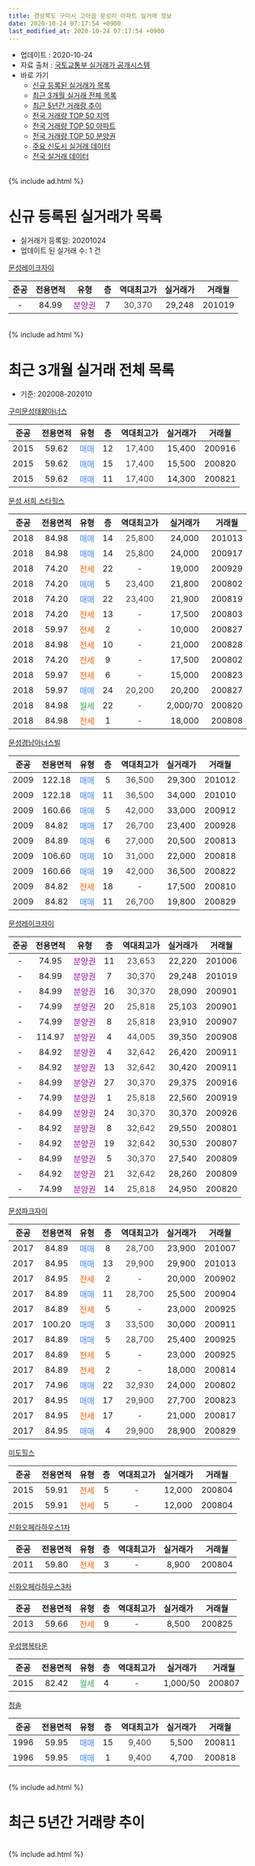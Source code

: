 ```yaml
---
title: 경상북도 구미시 고아읍 문성리 아파트 실거래 정보
date: 2020-10-24 07:17:54 +0900
last_modified_at: 2020-10-24 07:17:54 +0900
---
```


* 업데이트 : 2020-10-24
* 자료 출처 : [국토교통부 실거래가 공개시스템](http://rt.molit.go.kr)
* 바로 가기
    * [신규 등록된 실거래가 목록](#신규-등록된-실거래가-목록)
    * [최근 3개월 실거래 전체 목록](#최근-3개월-실거래-전체-목록)
    * [최근 5년간 거래량 추이](#최근-5년간-거래량-추이)
    * [전국 거래량 TOP 50 지역](https://inasie.github.io/apt-trade-info/최근-3개월-전국에서-가장-거래가-많이-발생한-지역)
    * [전국 거래량 TOP 50 아파트](https://inasie.github.io/apt-trade-info/최근-3개월-전국에서-가장-거래가-많이-발생한-아파트)
    * [전국 거래량 TOP 50 분양권](https://inasie.github.io/apt-trade-info/최근-3개월-전국에서-가장-거래가-많이-발생한-분양권)
    * [주요 신도시 실거래 데이터](https://inasie.github.io/apt-trade-info/주요-신도시)
    * [전국 실거래 데이터](https://inasie.github.io/apt-trade-info/전국)
<br>
{% include ad.html %}
<br>

# 신규 등록된 실거래가 목록
* 실거래가 등록일: 20201024
* 업데이트 된 실거래 수: 1 건


[문성레이크자이](https://search.naver.com/search.naver?query=%EA%B2%BD%EC%83%81%EB%B6%81%EB%8F%84+%EA%B5%AC%EB%AF%B8%EC%8B%9C+%EA%B3%A0%EC%95%84%EC%9D%8D+%EB%AC%B8%EC%84%B1%EB%A6%AC+%EB%AC%B8%EC%84%B1%EB%A0%88%EC%9D%B4%ED%81%AC%EC%9E%90%EC%9D%B4)

|준공|전용면적|유형|층|역대최고가|실거래가|거래월|
|:---:|:---:|:---:|:---:|:---:|:---:|:---:|
|-|84.99|<span style="color:#9C11A5">분양권</span>|7|<span style="color:#444444">30,370</span>|29,248|201019|


<br>
{% include ad.html %}
<br>

# 최근 3개월 실거래 전체 목록
* 기준: 202008-202010


[구미문성태왕아너스](https://search.naver.com/search.naver?query=%EA%B2%BD%EC%83%81%EB%B6%81%EB%8F%84+%EA%B5%AC%EB%AF%B8%EC%8B%9C+%EA%B3%A0%EC%95%84%EC%9D%8D+%EB%AC%B8%EC%84%B1%EB%A6%AC+%EA%B5%AC%EB%AF%B8%EB%AC%B8%EC%84%B1%ED%83%9C%EC%99%95%EC%95%84%EB%84%88%EC%8A%A4)

|준공|전용면적|유형|층|역대최고가|실거래가|거래월|
|:---:|:---:|:---:|:---:|:---:|:---:|:---:|
|2015|59.62|<span style="color:#4285f3">매매</span>|12|<span style="color:#444444">17,400</span>|15,400|200916|
|2015|59.62|<span style="color:#4285f3">매매</span>|15|<span style="color:#444444">17,400</span>|15,500|200820|
|2015|59.62|<span style="color:#4285f3">매매</span>|11|<span style="color:#444444">17,400</span>|14,300|200821|

[문성 서희 스타힐스](https://search.naver.com/search.naver?query=%EA%B2%BD%EC%83%81%EB%B6%81%EB%8F%84+%EA%B5%AC%EB%AF%B8%EC%8B%9C+%EA%B3%A0%EC%95%84%EC%9D%8D+%EB%AC%B8%EC%84%B1%EB%A6%AC+%EB%AC%B8%EC%84%B1+%EC%84%9C%ED%9D%AC+%EC%8A%A4%ED%83%80%ED%9E%90%EC%8A%A4)

|준공|전용면적|유형|층|역대최고가|실거래가|거래월|
|:---:|:---:|:---:|:---:|:---:|:---:|:---:|
|2018|84.98|<span style="color:#4285f3">매매</span>|14|<span style="color:#444444">25,800</span>|24,000|201013|
|2018|84.98|<span style="color:#4285f3">매매</span>|14|<span style="color:#444444">25,800</span>|24,000|200917|
|2018|74.20|<span style="color:#ff5a00">전세</span>|22|<span style="color:#444444">-</span>|19,000|200929|
|2018|74.20|<span style="color:#4285f3">매매</span>|5|<span style="color:#444444">23,400</span>|21,800|200802|
|2018|74.20|<span style="color:#4285f3">매매</span>|22|<span style="color:#444444">23,400</span>|21,900|200819|
|2018|74.20|<span style="color:#ff5a00">전세</span>|13|<span style="color:#444444">-</span>|17,500|200803|
|2018|59.97|<span style="color:#ff5a00">전세</span>|2|<span style="color:#444444">-</span>|10,000|200827|
|2018|84.98|<span style="color:#ff5a00">전세</span>|10|<span style="color:#444444">-</span>|21,000|200828|
|2018|74.20|<span style="color:#ff5a00">전세</span>|9|<span style="color:#444444">-</span>|17,500|200802|
|2018|59.97|<span style="color:#ff5a00">전세</span>|6|<span style="color:#444444">-</span>|15,000|200823|
|2018|59.97|<span style="color:#4285f3">매매</span>|24|<span style="color:#444444">20,200</span>|20,200|200827|
|2018|84.98|<span style="color:#34a853">월세</span>|22|<span style="color:#444444">-</span>|2,000/70|200820|
|2018|84.98|<span style="color:#ff5a00">전세</span>|1|<span style="color:#444444">-</span>|18,000|200808|

[문성경남아너스빌](https://search.naver.com/search.naver?query=%EA%B2%BD%EC%83%81%EB%B6%81%EB%8F%84+%EA%B5%AC%EB%AF%B8%EC%8B%9C+%EA%B3%A0%EC%95%84%EC%9D%8D+%EB%AC%B8%EC%84%B1%EB%A6%AC+%EB%AC%B8%EC%84%B1%EA%B2%BD%EB%82%A8%EC%95%84%EB%84%88%EC%8A%A4%EB%B9%8C)

|준공|전용면적|유형|층|역대최고가|실거래가|거래월|
|:---:|:---:|:---:|:---:|:---:|:---:|:---:|
|2009|122.18|<span style="color:#4285f3">매매</span>|5|<span style="color:#444444">36,500</span>|29,300|201012|
|2009|122.18|<span style="color:#4285f3">매매</span>|11|<span style="color:#444444">36,500</span>|34,000|201010|
|2009|160.66|<span style="color:#4285f3">매매</span>|5|<span style="color:#444444">42,000</span>|33,000|200912|
|2009|84.82|<span style="color:#4285f3">매매</span>|17|<span style="color:#444444">26,700</span>|23,400|200928|
|2009|84.89|<span style="color:#4285f3">매매</span>|6|<span style="color:#444444">27,000</span>|20,500|200813|
|2009|106.60|<span style="color:#4285f3">매매</span>|10|<span style="color:#444444">31,000</span>|22,000|200818|
|2009|160.66|<span style="color:#4285f3">매매</span>|19|<span style="color:#444444">42,000</span>|36,500|200822|
|2009|84.82|<span style="color:#ff5a00">전세</span>|18|<span style="color:#444444">-</span>|17,500|200810|
|2009|84.82|<span style="color:#4285f3">매매</span>|11|<span style="color:#444444">26,700</span>|19,800|200829|

[문성레이크자이](https://search.naver.com/search.naver?query=%EA%B2%BD%EC%83%81%EB%B6%81%EB%8F%84+%EA%B5%AC%EB%AF%B8%EC%8B%9C+%EA%B3%A0%EC%95%84%EC%9D%8D+%EB%AC%B8%EC%84%B1%EB%A6%AC+%EB%AC%B8%EC%84%B1%EB%A0%88%EC%9D%B4%ED%81%AC%EC%9E%90%EC%9D%B4)

|준공|전용면적|유형|층|역대최고가|실거래가|거래월|
|:---:|:---:|:---:|:---:|:---:|:---:|:---:|
|-|74.95|<span style="color:#9C11A5">분양권</span>|11|<span style="color:#444444">23,653</span>|22,220|201006|
|-|84.99|<span style="color:#9C11A5">분양권</span>|7|<span style="color:#444444">30,370</span>|29,248|201019|
|-|84.99|<span style="color:#9C11A5">분양권</span>|16|<span style="color:#444444">30,370</span>|28,090|200901|
|-|74.99|<span style="color:#9C11A5">분양권</span>|20|<span style="color:#444444">25,818</span>|25,103|200901|
|-|74.99|<span style="color:#9C11A5">분양권</span>|8|<span style="color:#444444">25,818</span>|23,910|200907|
|-|114.97|<span style="color:#9C11A5">분양권</span>|4|<span style="color:#444444">44,005</span>|39,350|200908|
|-|84.92|<span style="color:#9C11A5">분양권</span>|4|<span style="color:#444444">32,642</span>|26,420|200911|
|-|84.92|<span style="color:#9C11A5">분양권</span>|13|<span style="color:#444444">32,642</span>|30,420|200911|
|-|84.99|<span style="color:#9C11A5">분양권</span>|27|<span style="color:#444444">30,370</span>|29,375|200916|
|-|74.99|<span style="color:#9C11A5">분양권</span>|1|<span style="color:#444444">25,818</span>|22,560|200919|
|-|84.99|<span style="color:#9C11A5">분양권</span>|24|<span style="color:#444444">30,370</span>|30,370|200926|
|-|84.92|<span style="color:#9C11A5">분양권</span>|8|<span style="color:#444444">32,642</span>|29,550|200801|
|-|84.92|<span style="color:#9C11A5">분양권</span>|19|<span style="color:#444444">32,642</span>|30,530|200807|
|-|84.99|<span style="color:#9C11A5">분양권</span>|5|<span style="color:#444444">30,370</span>|27,540|200809|
|-|84.92|<span style="color:#9C11A5">분양권</span>|21|<span style="color:#444444">32,642</span>|28,260|200809|
|-|74.99|<span style="color:#9C11A5">분양권</span>|14|<span style="color:#444444">25,818</span>|24,950|200820|


<script async src="//pagead2.googlesyndication.com/pagead/js/adsbygoogle.js"></script>
<!-- 기본 -->
<ins class="adsbygoogle"
     style="display:block"
     data-ad-client="ca-pub-2446590836940007"
     data-ad-slot="1659523306"
     data-ad-format="auto"
     data-full-width-responsive="true"></ins>
<script>
(adsbygoogle = window.adsbygoogle || []).push({});
</script>


[문성파크자이](https://search.naver.com/search.naver?query=%EA%B2%BD%EC%83%81%EB%B6%81%EB%8F%84+%EA%B5%AC%EB%AF%B8%EC%8B%9C+%EA%B3%A0%EC%95%84%EC%9D%8D+%EB%AC%B8%EC%84%B1%EB%A6%AC+%EB%AC%B8%EC%84%B1%ED%8C%8C%ED%81%AC%EC%9E%90%EC%9D%B4)

|준공|전용면적|유형|층|역대최고가|실거래가|거래월|
|:---:|:---:|:---:|:---:|:---:|:---:|:---:|
|2017|84.89|<span style="color:#4285f3">매매</span>|8|<span style="color:#444444">28,700</span>|23,900|201007|
|2017|84.95|<span style="color:#4285f3">매매</span>|13|<span style="color:#444444">29,900</span>|29,900|201013|
|2017|84.95|<span style="color:#ff5a00">전세</span>|2|<span style="color:#444444">-</span>|20,000|200902|
|2017|84.89|<span style="color:#4285f3">매매</span>|11|<span style="color:#444444">28,700</span>|25,500|200904|
|2017|84.89|<span style="color:#ff5a00">전세</span>|5|<span style="color:#444444">-</span>|23,000|200925|
|2017|100.20|<span style="color:#4285f3">매매</span>|3|<span style="color:#444444">33,500</span>|30,000|200911|
|2017|84.89|<span style="color:#4285f3">매매</span>|5|<span style="color:#444444">28,700</span>|25,400|200925|
|2017|84.89|<span style="color:#ff5a00">전세</span>|5|<span style="color:#444444">-</span>|23,000|200925|
|2017|84.89|<span style="color:#ff5a00">전세</span>|2|<span style="color:#444444">-</span>|18,000|200814|
|2017|74.96|<span style="color:#4285f3">매매</span>|22|<span style="color:#444444">32,930</span>|24,000|200802|
|2017|84.95|<span style="color:#4285f3">매매</span>|17|<span style="color:#444444">29,900</span>|27,700|200823|
|2017|84.95|<span style="color:#ff5a00">전세</span>|17|<span style="color:#444444">-</span>|21,000|200817|
|2017|84.95|<span style="color:#4285f3">매매</span>|4|<span style="color:#444444">29,900</span>|28,900|200829|

[미도힐스](https://search.naver.com/search.naver?query=%EA%B2%BD%EC%83%81%EB%B6%81%EB%8F%84+%EA%B5%AC%EB%AF%B8%EC%8B%9C+%EA%B3%A0%EC%95%84%EC%9D%8D+%EB%AC%B8%EC%84%B1%EB%A6%AC+%EB%AF%B8%EB%8F%84%ED%9E%90%EC%8A%A4)

|준공|전용면적|유형|층|역대최고가|실거래가|거래월|
|:---:|:---:|:---:|:---:|:---:|:---:|:---:|
|2015|59.91|<span style="color:#ff5a00">전세</span>|5|<span style="color:#444444">-</span>|12,000|200804|
|2015|59.91|<span style="color:#ff5a00">전세</span>|5|<span style="color:#444444">-</span>|12,000|200804|

[신화오페라하우스1차](https://search.naver.com/search.naver?query=%EA%B2%BD%EC%83%81%EB%B6%81%EB%8F%84+%EA%B5%AC%EB%AF%B8%EC%8B%9C+%EA%B3%A0%EC%95%84%EC%9D%8D+%EB%AC%B8%EC%84%B1%EB%A6%AC+%EC%8B%A0%ED%99%94%EC%98%A4%ED%8E%98%EB%9D%BC%ED%95%98%EC%9A%B0%EC%8A%A41%EC%B0%A8)

|준공|전용면적|유형|층|역대최고가|실거래가|거래월|
|:---:|:---:|:---:|:---:|:---:|:---:|:---:|
|2011|59.80|<span style="color:#ff5a00">전세</span>|3|<span style="color:#444444">-</span>|8,900|200804|

[신화오페라하우스3차](https://search.naver.com/search.naver?query=%EA%B2%BD%EC%83%81%EB%B6%81%EB%8F%84+%EA%B5%AC%EB%AF%B8%EC%8B%9C+%EA%B3%A0%EC%95%84%EC%9D%8D+%EB%AC%B8%EC%84%B1%EB%A6%AC+%EC%8B%A0%ED%99%94%EC%98%A4%ED%8E%98%EB%9D%BC%ED%95%98%EC%9A%B0%EC%8A%A43%EC%B0%A8)

|준공|전용면적|유형|층|역대최고가|실거래가|거래월|
|:---:|:---:|:---:|:---:|:---:|:---:|:---:|
|2013|59.66|<span style="color:#ff5a00">전세</span>|9|<span style="color:#444444">-</span>|8,500|200825|

[우성행복타운](https://search.naver.com/search.naver?query=%EA%B2%BD%EC%83%81%EB%B6%81%EB%8F%84+%EA%B5%AC%EB%AF%B8%EC%8B%9C+%EA%B3%A0%EC%95%84%EC%9D%8D+%EB%AC%B8%EC%84%B1%EB%A6%AC+%EC%9A%B0%EC%84%B1%ED%96%89%EB%B3%B5%ED%83%80%EC%9A%B4)

|준공|전용면적|유형|층|역대최고가|실거래가|거래월|
|:---:|:---:|:---:|:---:|:---:|:---:|:---:|
|2015|82.42|<span style="color:#34a853">월세</span>|4|<span style="color:#444444">-</span>|1,000/50|200807|

[청솔](https://search.naver.com/search.naver?query=%EA%B2%BD%EC%83%81%EB%B6%81%EB%8F%84+%EA%B5%AC%EB%AF%B8%EC%8B%9C+%EA%B3%A0%EC%95%84%EC%9D%8D+%EB%AC%B8%EC%84%B1%EB%A6%AC+%EC%B2%AD%EC%86%94)

|준공|전용면적|유형|층|역대최고가|실거래가|거래월|
|:---:|:---:|:---:|:---:|:---:|:---:|:---:|
|1996|59.95|<span style="color:#4285f3">매매</span>|15|<span style="color:#444444">9,400</span>|5,500|200811|
|1996|59.95|<span style="color:#4285f3">매매</span>|1|<span style="color:#444444">9,400</span>|4,700|200818|


<br>
{% include ad.html %}
<br>

# 최근 5년간 거래량 추이


<div style="width:100%;">
    <canvas id="deal_progress" height="200"></canvas>
</div>

<script>
new Chart(document.getElementById("deal_progress"), {
    type: 'line',
    data: {
        labels: ['201510','201511','201512','201601','201602','201603','201604','201605','201606','201607','201608','201609','201610','201611','201612','201701','201702','201703','201704','201705','201706','201707','201708','201709','201710','201711','201712','201801','201802','201803','201804','201805','201806','201807','201808','201809','201810','201811','201812','201901','201902','201903','201904','201905','201906','201907','201908','201909','201910','201911','201912','202001','202002','202003','202004','202005','202006','202007','202008','202009','202010'],
        datasets: [{
            label: '매매',
            pointRadius: 1,
            data: [10, 11, 7, 11, 5, 8, 5, 6, 14, 13, 8, 2, 16, 7, 2, 4, 7, 6, 5, 5, 3, 7, 4, 11, 8, 13, 14, 15, 39, 51, 23, 29, 18, 12, 10, 5, 124, 30, 14, 31, 12, 15, 5, 11, 15, 16, 12, 30, 30, 39, 33, 35, 39, 39, 40, 101, 121, 46, 19, 16, 7],
            borderColor: "rgba(255, 201, 14, 1)",
            backgroundColor: "rgba(255, 201, 14, 0.5)",
            fill: false,
            lineTension: 0
        },{
            label: '전월세',
            pointRadius: 1,
            data: [4, 2, 3, 3, 4, 4, 5, 4, 6, 3, 12, 9, 8, 6, 7, 5, 9, 7, 6, 3, 8, 16, 16, 13, 15, 8, 7, 25, 17, 28, 5, 12, 4, 10, 3, 7, 10, 8, 12, 8, 8, 9, 7, 11, 2, 16, 18, 6, 18, 2, 9, 16, 26, 27, 16, 11, 24, 15, 15, 4, 0],
            borderColor: "rgba(0, 141, 185, 1)",
            backgroundColor: "rgba(0, 141, 185, 0.5)",
            fill: false,
            lineTension: 0
        }
        ]
    },
    options: {
        responsive: true,
        title: {
            display: false
        },
        tooltips: {
            mode: 'index',
            intersect: false
        },
        hover: {
            mode: 'nearest',
            intersect: true
        },
        scales: {
            xAxes: [{
                display: true,
                scaleLabel: {
                    display: true,
                    labelString: '년/월'
                }
            }],
            yAxes: [{
                display: true,
                ticks: {
                    suggestedMin: 0,
                },
                scaleLabel: {
                    display: true,
                    labelString: '실거래 수'
                }
            }]
        }
    }
});

</script>


<br>
{% include ad.html %}
<br>

